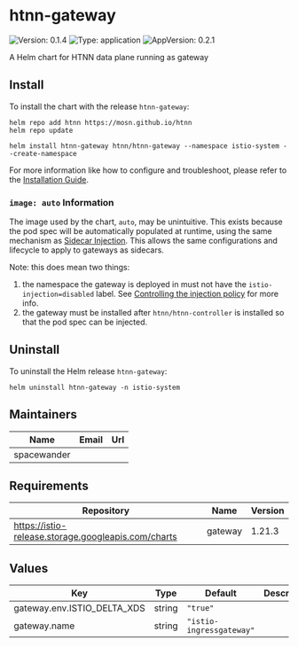 # htnn-gateway

![Version: 0.1.4](https://img.shields.io/badge/Version-0.1.4-informational?style=flat-square) ![Type: application](https://img.shields.io/badge/Type-application-informational?style=flat-square) ![AppVersion: 0.2.1](https://img.shields.io/badge/AppVersion-0.2.1-informational?style=flat-square)

A Helm chart for HTNN data plane running as gateway

## Install

To install the chart with the release `htnn-gateway`:

```shell
helm repo add htnn https://mosn.github.io/htnn
helm repo update

helm install htnn-gateway htnn/htnn-gateway --namespace istio-system --create-namespace
```

For more information like how to configure and troubleshoot, please refer to the [Installation Guide](https://github.com/mosn/htnn/blob/main/site/content/en/docs/getting-started/installation.md).

### `image: auto` Information

The image used by the chart, `auto`, may be unintuitive.
This exists because the pod spec will be automatically populated at runtime, using the same mechanism as [Sidecar Injection](istio.io/latest/docs/setup/additional-setup/sidecar-injection).
This allows the same configurations and lifecycle to apply to gateways as sidecars.

Note: this does mean two things:

1. the namespace the gateway is deployed in must not have the `istio-injection=disabled` label.
See [Controlling the injection policy](https://istio.io/latest/docs/setup/additional-setup/sidecar-injection/#controlling-the-injection-policy) for more info.
2. the gateway must be installed after `htnn/htnn-controller` is installed so that the pod spec can be injected.

## Uninstall

To uninstall the Helm release `htnn-gateway`:

```shell
helm uninstall htnn-gateway -n istio-system
```

## Maintainers

| Name | Email | Url |
| ---- | ------ | --- |
| spacewander |  |  |

## Requirements

| Repository | Name | Version |
|------------|------|---------|
| https://istio-release.storage.googleapis.com/charts | gateway | 1.21.3 |

## Values

| Key | Type | Default | Description |
|-----|------|---------|-------------|
| gateway.env.ISTIO_DELTA_XDS | string | `"true"` |  |
| gateway.name | string | `"istio-ingressgateway"` |  |

